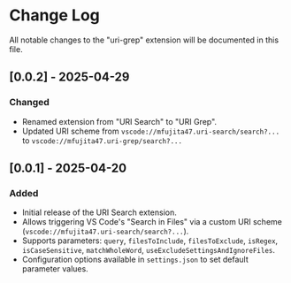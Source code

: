 # Change Log

All notable changes to the "uri-grep" extension will be documented in this file.

## [0.0.2] - 2025-04-29

### Changed

- Renamed extension from "URI Search" to "URI Grep".
- Updated URI scheme from `vscode://mfujita47.uri-search/search?...` to `vscode://mfujita47.uri-grep/search?...`

## [0.0.1] - 2025-04-20

### Added

- Initial release of the URI Search extension.
- Allows triggering VS Code's "Search in Files" via a custom URI scheme (`vscode://mfujita47.uri-search/search?...`).
- Supports parameters: `query`, `filesToInclude`, `filesToExclude`, `isRegex`, `isCaseSensitive`, `matchWholeWord`, `useExcludeSettingsAndIgnoreFiles`.
- Configuration options available in `settings.json` to set default parameter values.
